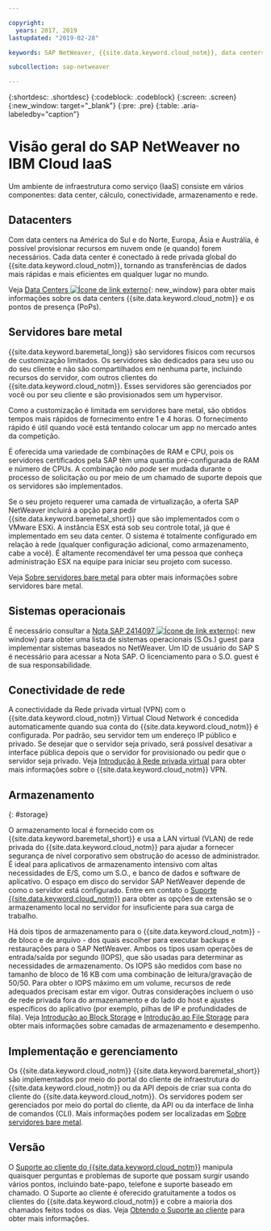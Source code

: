 ```yaml
---

copyright:
  years: 2017, 2019
lastupdated: "2019-02-28"

keywords: SAP NetWeaver, {{site.data.keyword.cloud_notm}}, data centers, {{site.data.keyword.baremetal_short}}, deployment, VLANs, SAP Certified, database

subcollection: sap-netweaver

---
```


{:shortdesc: .shortdesc}
{:codeblock: .codeblock}
{:screen: .screen}
{:new_window: target="_blank"}
{:pre: .pre}
{:table: .aria-labeledby="caption"}

# Visão geral do SAP NetWeaver no IBM Cloud IaaS
Um ambiente de infraestrutura como serviço (IaaS) consiste em vários componentes: data center, cálculo, conectividade, armazenamento e rede.

## Datacenters

Com data centers na América do Sul e do Norte, Europa, Ásia e Austrália, é possível provisionar recursos em nuvem onde (e quando) forem necessários. Cada data center é conectado à rede privada global do {{site.data.keyword.cloud_notm}}, tornando as transferências de dados mais rápidas e mais eficientes em qualquer lugar no mundo.

Veja [Data Centers ![Ícone de link externo](../../icons/launch-glyph.svg "Ícone de link externo")](https://www.ibm.com/cloud-computing/bluemix/data-centers){: new_window} para obter mais informações sobre os data centers {{site.data.keyword.cloud_notm}} e os pontos de presença (PoPs).

## Servidores bare metal

{{site.data.keyword.baremetal_long}} são servidores físicos com recursos de customização limitados. Os servidores são dedicados para seu uso ou do seu cliente e não são compartilhados em nenhuma parte, incluindo recursos do servidor, com outros clientes do {{site.data.keyword.cloud_notm}}. Esses servidores são gerenciados por você ou por seu cliente e são provisionados sem um hypervisor.

Como a customização é limitada em servidores bare metal, são obtidos tempos mais rápidos de fornecimento entre 1 e 4 horas. O fornecimento rápido é útil quando você está tentando colocar um app no mercado antes da competição.

É oferecida uma variedade de combinações de RAM e CPU, pois os servidores certificados pela SAP têm uma quantia pré-configurada de RAM e número de CPUs. A combinação *não pode* ser mudada durante o processo de solicitação ou por meio de um chamado de suporte depois que os servidores são implementados.

Se o seu projeto requerer uma camada de virtualização, a oferta SAP NetWeaver incluirá a opção para pedir {{site.data.keyword.baremetal_short}} que são implementados com o VMware ESXi. A instância ESX está sob seu controle total, já que é implementado em seu data center. O sistema é totalmente configurado em relação à rede (qualquer configuração adicional, como armazenamento, cabe a você). É altamente recomendável ter uma pessoa que conheça administração ESX na equipe para iniciar seu projeto com sucesso.

Veja [Sobre servidores bare metal](/docs/bare-metal?topic=bare-metal-about#about) para obter mais informações sobre servidores bare metal.

## Sistemas operacionais

É necessário consultar a [Nota SAP 2414097 ![Ícone de link externo](../../icons/launch-glyph.svg "Ícone de link externo")](https://launchpad.support.sap.com/#/notes/2414097){: new window} para obter uma lista de sistemas operacionais (S.Os.) guest para implementar sistemas baseados no NetWeaver. Um ID de usuário do SAP S é necessário para acessar a Nota SAP. O licenciamento para o S.O. guest é de sua responsabilidade.

## Conectividade de rede

A conectividade da Rede privada virtual (VPN) com o {{site.data.keyword.cloud_notm}} Virtual Cloud Network é concedida automaticamente quando sua conta do {{site.data.keyword.cloud_notm}} é configurada. Por padrão, seu servidor tem um endereço IP público e privado. Se desejar que o servidor seja privado, será possível desativar a interface pública depois que o servidor for provisionado ou pedir que o servidor seja privado. Veja [Introdução à Rede privada virtual](/docs/infrastructure/iaas-vpn?topic=VPN-getting-started-with-virtual-private-networking-vpn-#getting-started-with-virtual-private-networking-vpn-) para obter mais informações sobre o {{site.data.keyword.cloud_notm}} VPN.

## Armazenamento
{: #storage}

O armazenamento local é fornecido com os {{site.data.keyword.baremetal_short}} e usa a LAN virtual (VLAN) de rede privada do {{site.data.keyword.cloud_notm}} para ajudar a fornecer segurança de nível corporativo sem obstrução do acesso de administrador. É ideal para aplicativos de armazenamento intensivo com altas necessidades de E/S, como um S.O., e banco de dados e software de aplicativo. O espaço em disco do servidor SAP NetWeaver depende de como o servidor está configurado. Entre em contato o [Suporte {{site.data.keyword.cloud_notm}}](/docs/get-support?topic=get-support-getting-customer-support#getting-customer-support) para obter as opções de extensão se o armazenamento local no servidor for insuficiente para sua carga de trabalho.

Há dois tipos de armazenamento para o {{site.data.keyword.cloud_notm}} - de bloco e de arquivo - dos quais escolher para executar backups e restaurações para o SAP NetWeaver. Ambos os tipos usam operações de entrada/saída por segundo (IOPS), que são usadas para determinar as necessidades de armazenamento. Os IOPS são medidos com base no tamanho de bloco de 16 KB com uma combinação de leitura/gravação de 50/50. Para obter o IOPS máximo em um volume, recursos de rede adequados precisam estar em vigor. Outras considerações incluem o uso de rede privada fora do armazenamento e do lado do host e ajustes específicos do aplicativo (por exemplo, pilhas de IP e profundidades de fila). Veja [Introdução ao Block Storage](/docs/infrastructure/BlockStorage?topic=BlockStorage-GettingStarted#GettingStarted) e [Introdução ao File Storage](/docs/infrastructure/FileStorage?topic=FileStorage-GettingStarted#GettingStarted) para obter mais informações sobre camadas de armazenamento e desempenho.

## Implementação e gerenciamento

Os {{site.data.keyword.cloud_notm}} {{site.data.keyword.baremetal_short}} são implementados por meio do portal do cliente de infraestrutura do {{site.data.keyword.cloud_notm}} ou da API depois de criar sua conta do cliente do {{site.data.keyword.cloud_notm}}. Os servidores podem ser gerenciados por meio do portal do cliente, da API ou da interface de linha de comandos (CLI). Mais informações podem ser localizadas em [Sobre servidores bare metal](/docs/bare-metal?topic=bare-metal-about#about).

## Versão

O [Suporte ao cliente do {{site.data.keyword.cloud_notm}}](/docs/get-support?topic=get-support-getting-customer-support#getting-customer-support) manipula quaisquer perguntas e problemas de suporte que possam surgir usando vários pontos, incluindo bate-papo, telefone e suporte baseado em chamado. O Suporte ao cliente é oferecido gratuitamente a todos os clientes do {{site.data.keyword.cloud_notm}} e cobre a maioria dos chamados feitos todos os dias. Veja [Obtendo o Suporte ao cliente](/docs/get-support?topic=get-support-getting-customer-support#getting-customer-support) para obter mais informações.
